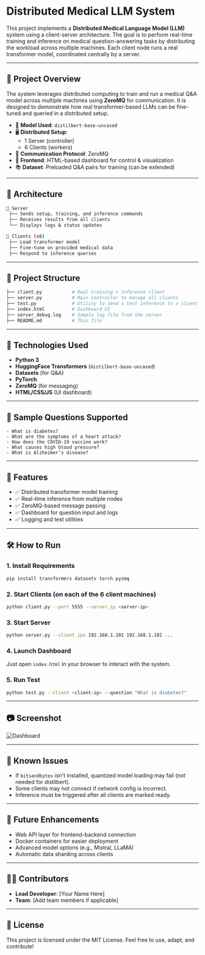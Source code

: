 # Distributed Medical LLM System

This project implements a **Distributed Medical Language Model (LLM)** system using a client-server architecture. The goal is to perform real-time training and inference on medical question-answering tasks by distributing the workload across multiple machines. Each client node runs a real transformer model, coordinated centrally by a server.

---

## 🚀 Project Overview

The system leverages distributed computing to train and run a medical Q&A model across multiple machines using **ZeroMQ** for communication. It is designed to demonstrate how real transformer-based LLMs can be fine-tuned and queried in a distributed setup.

- 🧠 **Model Used**: `distilbert-base-uncased`
- 🖥️ **Distributed Setup**:
  - 1 Server (controller)
  - 6 Clients (workers)
- 🔗 **Communication Protocol**: ZeroMQ
- 💬 **Frontend**: HTML-based dashboard for control & visualization
- 📚 **Dataset**: Preloaded Q&A pairs for training (can be extended)

---

## 🧱 Architecture

```bash
📡 Server
 ├── Sends setup, training, and inference commands
 ├── Receives results from all clients
 └── Displays logs & status updates

🧠 Clients (x6)
 ├── Load transformer model
 ├── Fine-tune on provided medical data
 ├── Respond to inference queries
```

---

## 📁 Project Structure

```bash
├── client.py           # Real training + inference client
├── server.py           # Main controller to manage all clients
├── test.py             # Utility to send a test inference to a client
├── index.html          # Dashboard UI
├── server_debug.log    # Sample log file from the server
├── README.md           # This file
```

---

## 🔧 Technologies Used

- **Python 3**
- **HuggingFace Transformers** (`distilbert-base-uncased`)
- **Datasets** (for Q&A)
- **PyTorch**
- **ZeroMQ** (for messaging)
- **HTML/CSS/JS** (UI dashboard)

---

## 💬 Sample Questions Supported

```text
- What is diabetes?
- What are the symptoms of a heart attack?
- How does the COVID-19 vaccine work?
- What causes high blood pressure?
- What is Alzheimer’s disease?
```

---

## 🎯 Features

- ✅ Distributed transformer model training
- ✅ Real-time inference from multiple nodes
- ✅ ZeroMQ-based message passing
- ✅ Dashboard for question input and logs
- ✅ Logging and test utilities

---

## 🛠️ How to Run

### 1. Install Requirements
```bash
pip install transformers datasets torch pyzmq
```

### 2. Start Clients (on each of the 6 client machines)
```bash
python client.py --port 5555 --server_ip <server-ip>
```

### 3. Start Server
```bash
python server.py --client_ips 192.168.1.101 192.168.1.102 ...
```

### 4. Launch Dashboard
Just open `index.html` in your browser to interact with the system.

### 5. Run Test
```bash
python test.py --client <client-ip> --question "What is diabetes?"
```

---

## 📷 Screenshot

![Dashboard](screenshots/dashboard.png)

---

## 🐛 Known Issues

- If `bitsandbytes` isn't installed, quantized model loading may fail (not needed for distilbert).
- Some clients may not connect if network config is incorrect.
- Inference must be triggered after all clients are marked ready.

---

## 📌 Future Enhancements

- Web API layer for frontend-backend connection
- Docker containers for easier deployment
- Advanced model options (e.g., Mistral, LLaMA)
- Automatic data sharding across clients

---

## 👨‍💻 Contributors

- **Lead Developer**: [Your Name Here]
- **Team**: [Add team members if applicable]

---

## 📄 License

This project is licensed under the MIT License. Feel free to use, adapt, and contribute!

